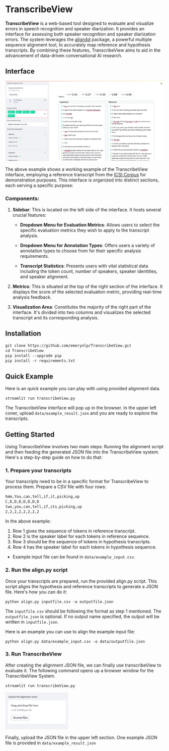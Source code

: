 # TranscribeView

**TranscribeView** is a web-based tool designed to evaluate and visualize errors in speech recognition and speaker
diarization. It provides an interface for assessing both speaker recognition and speaker diarization errors. The system
leverages the <a href="https://github.com/emorynlp/align4d">align4d</a> package, a powerful multiple sequence alignment tool, to accurately map reference and hypothesis
transcripts. By combining these features, TranscribeView aims to aid in the advancement of data-driven conversational AI
research.

## Interface

<p align="center">
<img src='img/TranscribeView-wide.png' title='TranscribeView' width='600'>
</p>

The above example shows a working example of the TranscribeView interface, employing a reference transcript from
the <a href="https://groups.inf.ed.ac.uk/ami/icsi/">ICSI Corpus</a> for demonstration purposes. This interface is
organized into distinct sections, each serving a specific purpose:

### Components:

1. **Sidebar**: This is located on the left side of the interface. It hosts several crucial features:

    - **Dropdown Menu for Evaluation Metrics**: Allows users to select the specific evaluation metrics they wish to apply to the transcript analysis.
  
    - **Dropdown Menu for Annotation Types**: Offers users a variety of annotation types to choose from for their specific analysis requirements.
  
    - **Transcript Statistics**: Presents users with vital statistical data including the token count, number of speakers, speaker identities, and speaker alignment.

2. **Metrics**: This is situated at the top of the right section of the interface. It displays the score of the selected evaluation metric, providing real-time analysis feedback.

3. **Visualization Area**: Constitutes the majority of the right part of the interface. It's divided into two columns and visualizes the selected transcript and its corresponding analysis.

## Installation

```shell
git clone https://github.com/emorynlp/TranscribeView.git
cd TranscribeView
pip install --upgrade pip
pip install -r requirements.txt
```

## Quick Example
Here is an quick example you can play with using provided alignment data. 

```shell
streamlit run transcribeView.py
```
The TranscribeView interface will pop up in the browser.
In the upper left coner, upload `data/example_result.json` and you are ready to explore the transcripts.

## Getting Started
Using TranscribeView involves two main steps: Running the alignment script and then feeding the generated JSON file into
the TranscribeView system. Here's a step-by-step guide on how to do that:

### 1. Prepare your transcripts
Your transcripts need to be in a specific format for TranscribeView to process them. Prepare a CSV file with four rows:
```
hmm,You,can,tell,if,it,picking,up
C,D,D,D,D,D,D,D
two,you,can,tell,if,its,picking,up
2,2,2,2,2,2,2,2
```
In the above example:
1. Row 1 gives the sequence of tokens in reference transcript. 
2. Row 2 is the speaker label for each tokens in reference sequence.
3. Row 3 should be the sequence of tokens in hypothesis transcripts.
4. Row 4 has the speaker label for each tokens in hypothesis sequence.

* Example input file can be found in `data/example_input.csv`.

### 2. Run the align.py script
Once your transcripts are prepared, run the provided align.py script. This script aligns the hypothesis and reference
transcripts to generate a JSON file.
Here's how you can do it:
```shell
python align.py inputfile.csv -o outputfile.json
```
The `inputfile.csv` should be following the format as step 1 mentioned. The `outputfile.json` is optional. If no output
name specified, the output will be written in `inputfile.json`.

Here is an example you can use to align the example input file:
```shell
python align.py data/example_input.csv -o data/outputfile.json
```


### 3. Run TranscribeView
After creating the alignment JSON file, we can finally use transcribeView to evaluate it.
The following command opens up a browser window for the TranscribeView System.
```shell
streamlit run transcribeView.py
```

<img src='img/file_upload.png' title='File Upload' width='200'>

Finally, upload the JSON file in the upper left section. One example JSON file is provided in `data/example_result.json`